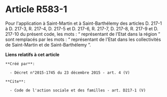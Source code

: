 # Article R583-1

Pour l'application à Saint-Martin et à Saint-Barthélemy des articles D. 217-1 à D. 217-3, R. 217-4, D. 217-5 et D. 217-6, R.
217-7, D. 217-8, R. 217-9 et D. 217-10 du présent code, les mots : “ représentant de l'Etat dans la région ” sont remplacés
par les mots : “ représentant de l'Etat dans les collectivités de Saint-Martin et de Saint-Barthélemy ”.

**Liens relatifs à cet article**

	**Créé par**:

	  - Décret n°2015-1745 du 23 décembre 2015 - art. 4 (V)

	**Cite**:

	  - Code de l'action sociale et des familles - art. D217-1 (V)
